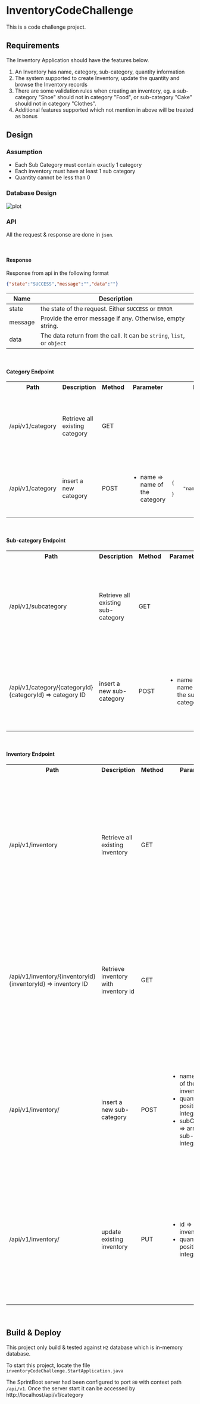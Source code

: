 # InventoryCodeChallenge

This is a code challenge project.

## Requirements
The Inventory Application should have the features below.
1. An Inventory has name, category, sub-category, quantity information
2. The system supported to create Inventory, update the quantity and browse the Inventory records
3. There are some validation rules when creating an inventory, eg. a sub-category "Shoe" should not in category "Food", or sub-category "Cake" should not in category "Clothes".
4. Additional features supported which not mention in above will be treated as bonus

## Design

### Assumption
 - Each Sub Category must contain exactly 1 category
 - Each inventory must have at least 1 sub category
 - Quantity cannot be less than 0

### Database Design

![plot](./doc/schema.png)

### API
All the request & response are done in `json`.

<br/>

#### Response
Response from api in the following format

```json
{"state":"SUCCESS","message":"","data":""}
```
| Name | Description | 
| ---| ---|
|state| the state of the request. Either `SUCCESS` or `ERROR`
|message|Provide the error message if any. Otherwise, empty string.|
|data|The data return from the call. It can be `string`, `list`, or `object`

<br/>

#### Category Endpoint

<table>
    <tr>
        <th>Path</th>
        <th>Description</th>
        <th>Method</th>
        <th>Parameter</th>
        <th>Request</th>
        <th>Response</th>
    </tr>
    <tr>
        <td>/api/v1/category</td>
        <td>Retrieve all existing category</td>
        <td>GET</td>
        <td></td>
        <td></td>
        <td><pre>{
    "state": "SUCCESS",
    "message": "",
    "data": [
        {
            "id": 1,
            "name": "category1"
        }
    ]
}</pre></td>
    </tr>
    <tr>
        <td>/api/v1/category</td>
        <td>insert a new category</td>
        <td>POST</td>
        <td>
            <ul>
                <li>name => name of the category</li>
            </ul>
        </td>
        <td><pre>{
    "name": "Category1"
}</pre></td>
        <td><pre>{
    "state": "SUCCESS",
    "message": "",
    "data": {
        "id": 1,
        "name": "category1"
    }
}</pre></td>
    </tr>
</table>

<br/>

#### Sub-category Endpoint

<table>
    <tr>
        <th>Path</th>
        <th>Description</th>
        <th>Method</th>
        <th>Parameter</th>
        <th>Request</th>
        <th>Response</th>
    </tr>
    <tr>
        <td>/api/v1/subcategory</td>
        <td>Retrieve all existing sub-category</td>
        <td>GET</td>
        <td></td>
        <td></td>
        <td><pre>{
    "state": "SUCCESS",
    "message": "",
    "data": [
        {
            "id": 1,
            "name": "subCategory1",
            "category": {
                "id": 1,
                "name": "Category1"
            }
        }
    ]
}</pre></td>
    </tr>
    <tr>
        <td>
    /api/v1/category/{categoryId}
<br/>
{categoryId} => category ID 
</td>
        <td>insert a new sub-category</td>
        <td>POST</td>
        <td>
            <ul>
                <li>name => name of the sub-category</li>
            </ul>
        </td>
        <td><pre>{
    "name": "sub-category1"
}</pre></td>
        <td><pre>{
    "state": "SUCCESS",
    "message": "",
    "data": {
        "id": 1,
        "name": "sub-category1",
        "category": {
            "id": 1,
            "name": "category1"
        }
    }
}</pre></td>
    </tr>
</table>


<br/>

#### Inventory Endpoint


<table>
    <tr>
        <th>Path</th>
        <th>Description</th>
        <th>Method</th>
        <th>Parameter</th>
        <th>Request</th>
        <th>Response</th>
    </tr>
    <tr>
        <td>/api/v1/inventory</td>
        <td>Retrieve all existing inventory</td>
        <td>GET</td>
        <td></td>
        <td></td>
        <td><pre>{
    "state": "SUCCESS",
    "message": "",
    "data": [
        {
            "id": 1,
            "name": "inventory1",
            "quantity": 99,
            "categories": [
                {
                    "id": 1,
                    "name": "Category1",
                    "subCategories": [
                        {
                            "id": 1,
                            "name": "subCategory1"
                        }
                    ]
                }
            ]
        }
    ]
}</pre></td>
    </tr>
<tr>
        <td>
    /api/v1/inventory/{inventoryId}
<br/>
{inventoryId} => inventory ID 
</td>
        <td>Retrieve inventory with inventory id</td>
        <td>GET</td>
        <td></td>
        <td></td>
        <td><pre>{
    "state": "SUCCESS",
    "message": "",
    "data": {
        "id": 1,
        "name": "inventory1",
        "quantity": 99,
        "categories": [
            {
                "id": 1,
                "name": "Category1",
                "subCategories": [
                    {
                        "id": 1,
                        "name": "subCategory1"
                    }
                ]
            }
        ]
    }
}</pre></td>
    </tr>
    <tr>
        <td>
    /api/v1/inventory/
</td>
        <td>insert a new sub-category</td>
        <td>POST</td>
        <td>
            <ul>
                <li>name => name of the inventory</li>
                <li>quantity => positive integer</li>
                <li>subCategories => array of sub-category integer</li>
            </ul>
        </td>
        <td><pre>{
    "name": "inventory1",
    "quantity": 999,
    "subCategories": [
        1
    ]
}</pre></td>
        <td><pre>{
    "state": "SUCCESS",
    "message": "",
    "data": {
        "id": 1,
        "name": "inventory1",
        "quantity": 999,
        "categories": [
            {
                "id": 1,
                "name": "Category1",
                "subCategories": [
                    {
                        "id": 1,
                        "name": "subCategory1"
                    }
                ]
            }
        ]
    }
}</pre></td>
    </tr>
<tr>
        <td>
    /api/v1/inventory/
</td>
        <td>update existing inventory</td>
        <td>PUT</td>
        <td>
            <ul>
                <li>id => existing inventory id</li>
                <li>quantity => positive integer</li>
            </ul>
        </td>
        <td><pre>{
    "id": 1,
    "quantity": 999
}</pre></td>
        <td><pre>{
    "state": "SUCCESS",
    "message": "",
    "data": {
        "id": 1,
        "name": "inventory1",
        "quantity": 5000,
        "categories": [
            {
                "id": 1,
                "name": "Category1",
                "subCategories": [
                    {
                        "id": 1,
                        "name": "subCategory1"
                    }
                ]
            }
        ]
    }
}</pre></td>
    </tr>
</table>

<br/>


## Build & Deploy

This project only build & tested against `H2` database which is in-memory database.

To start this project, locate the file `inventoryCodeChallenge.StartApplication.java`

The SprintBoot server had been configured to port `80` with context path `/api/v1`. Once the server start it can be accessed by http://localhost/api/v1/category